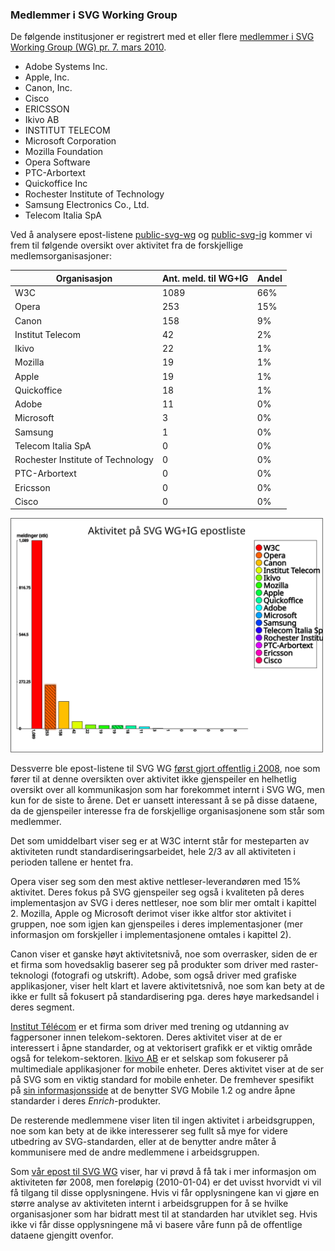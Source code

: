 
### Medlemmer i SVG Working Group ###

De følgende institusjoner er registrert med et eller flere [medlemmer i
SVG Working Group (WG) pr. 7. mars 2010][1].

 * Adobe Systems Inc.
 * Apple, Inc.
 * Canon, Inc.
 * Cisco
 * ERICSSON
 * Ikivo AB
 * INSTITUT TELECOM
 * Microsoft Corporation
 * Mozilla Foundation
 * Opera Software
 * PTC-Arbortext
 * Quickoffice Inc
 * Rochester Institute of Technology
 * Samsung Electronics Co., Ltd.
 * Telecom Italia SpA

Ved å analysere epost-listene [public-svg-wg][2] og [public-svg-ig][3]
kommer vi frem til følgende oversikt over aktivitet fra de forskjellige
medlemsorganisasjoner:

| Organisasjon                      | Ant. meld. til WG+IG | Andel |
|-----------------------------------|----------------------|-------|
| W3C                               |                 1089 |   66% |
| Opera                             |                  253 |   15% |
| Canon                             |                  158 |    9% |
| Institut Telecom                  |                   42 |    2% |
| Ikivo                             |                   22 |    1% |
| Mozilla                           |                   19 |    1% |
| Apple                             |                   19 |    1% |
| Quickoffice                       |                   18 |    1% |
| Adobe                             |                   11 |    0% |
| Microsoft                         |                    3 |    0% |
| Samsung                           |                    1 |    0% |
| Telecom Italia SpA                |                    0 |    0% |
| Rochester Institute of Technology |                    0 |    0% |
| PTC-Arbortext                     |                    0 |    0% |
| Ericsson                          |                    0 |    0% |
| Cisco                             |                    0 |    0% |


<img src="epost-aktivitet.svg" alt="Fordeling av epost-aktivitet" width="500" height="375" />

Dessverre ble epost-listene til SVG WG [først gjort offentlig i 2008][4],
noe som fører til at denne oversikten over aktivitet ikke gjenspeiler en
helhetlig oversikt over all kommunikasjon som har forekommet internt i SVG
WG, men kun for de siste to årene. Det er uansett interessant å se på disse
dataene, da de gjenspeiler interesse fra de forskjellige organisasjonene som
står som medlemmer.

Det som umiddelbart viser seg er at W3C internt står for mesteparten av
aktiviteten rundt standardiseringsarbeidet, hele 2/3 av all aktiviteten i
perioden tallene er hentet fra.

Opera viser seg som den mest aktive nettleser-leverandøren med 15%
aktivitet. Deres fokus på SVG gjenspeiler seg også i kvaliteten på deres
implementasjon av SVG i deres nettleser, noe som blir mer omtalt i kapittel
2. Mozilla, Apple og Microsoft derimot viser ikke altfor stor aktivitet i
gruppen, noe som igjen kan gjenspeiles i deres implementasjoner (mer
informasjon om forskjeller i implementasjonene omtales i kapittel 2).

Canon viser et ganske høyt aktivitetsnivå, noe som overrasker, siden de er
et firma som hovedsaklig baserer seg på produkter som driver med
raster-teknologi (fotografi og utskrift). Adobe, som også driver med
grafiske applikasjoner, viser helt klart et lavere aktivitetsnivå, noe som
kan bety at de ikke er fullt så fokusert på standardisering pga. deres høye
markedsandel i deres segment.

[Institut Télécom][5] er et firma som driver med trening og utdanning av
fagpersoner innen telekom-sektoren. Deres aktivitet viser at de er
interessert i åpne standarder, og at vektorisert grafikk er et viktig område
også for telekom-sektoren. [Ikivo AB][6] er et selskap som fokuserer på
multimediale applikasjoner for mobile enheter. Deres aktivitet viser at de
ser på SVG som en viktig standard for mobile enheter. De fremhever spesifikt
på [sin informasjonsside][7] at de benytter SVG Mobile 1.2 og andre åpne
standarder i deres *Enrich*-produkter.

De resterende medlemmene viser liten til ingen aktivitet i arbeidsgruppen,
noe som kan bety at de ikke interesserer seg fullt så mye for videre
utbedring av SVG-standarden, eller at de benytter andre måter å kommunisere
med de andre medlemmene i arbeidsgruppen.

Som [vår epost til SVG WG][4] viser, har vi prøvd å få tak i mer informasjon
om aktiviteten før 2008, men foreløpig (2010-01-04) er det uvisst hvorvidt
vi vil få tilgang til disse opplysningene. Hvis vi får opplysningene kan vi
gjøre en større analyse av aktiviteten internt i arbeidsgruppen for å se
hvilke organisasjoner som har bidratt mest til at standarden har utviklet
seg. Hvis ikke vi får disse opplysningene må vi basere våre funn på de
offentlige dataene gjengitt ovenfor.

[1]: http://www.w3.org/2000/09/dbwg/details?group=19480&public=1&gs=1& "SVG Working Group Participants, W3C/Gerald Oskoboiny/Dominique Hazaël-Massieux, 2010-04-09"
[2]: http://lists.w3.org/Archives/Public/public-svg-wg/ "SVG Working Group public mailing list archive, extracted 2010-04-01"
[3]: http://lists.w3.org/Archives/Public/public-svg-ig/ "SVG Interest Group public mailing list archive, extracted 2010-04-01"
[4]: #vedlegg "Information directly from Doug Schepers, W3C SVG WG Team Contact, dated 2010-03-08"
[5]: http://www.institut-telecom.fr/p_en_present_inst_36.html "Institut Télécom about page, read 2010-04-01"
[6]: http://www.ikivo.com/04about.html "Ikivo AB about page, read 2010-04-01"
[7]: http://www.ikivo.com/open_standards.html "Based on open standards, Ikivo AB, 2009-10-23"
